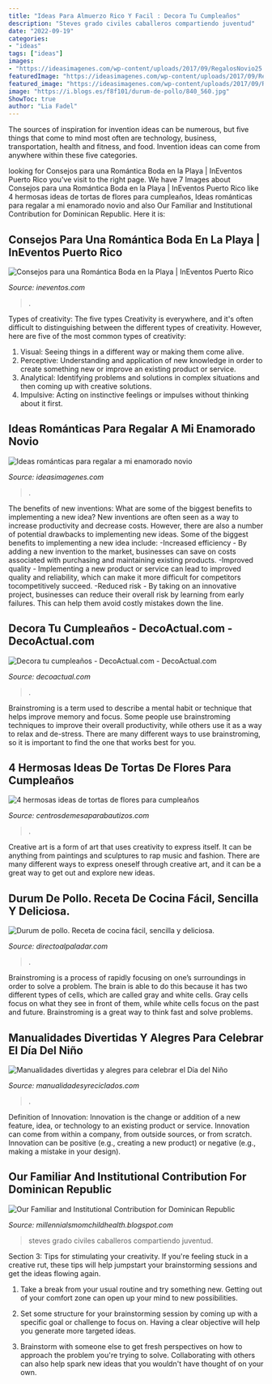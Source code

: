 ```yaml
---
title: "Ideas Para Almuerzo Rico Y Facil : Decora Tu Cumpleaños"
description: "Steves grado civiles caballeros compartiendo juventud"
date: "2022-09-19"
categories:
- "ideas"
tags: ["ideas"]
images:
- "https://ideasimagenes.com/wp-content/uploads/2017/09/RegalosNovio25.jpg"
featuredImage: "https://ideasimagenes.com/wp-content/uploads/2017/09/RegalosNovio25.jpg"
featured_image: "https://ideasimagenes.com/wp-content/uploads/2017/09/RegalosNovio25.jpg"
image: "https://i.blogs.es/f8f101/durum-de-pollo/840_560.jpg"
ShowToc: true
author: "Lia Fadel"
---
```



The sources of inspiration for invention ideas can be numerous, but five things that come to mind most often are technology, business, transportation, health and fitness, and food. Invention ideas can come from anywhere within these five categories.

	

		
looking for Consejos para una Romántica Boda en la Playa | InEventos Puerto Rico you've visit to the right page. We have 7 Images about Consejos para una Romántica Boda en la Playa | InEventos Puerto Rico like 4 hermosas ideas de tortas de flores para cumpleaños, Ideas románticas para regalar a mi enamorado novio and also Our Familiar and Institutional Contribution for Dominican Republic. Here it is:
		
    
## Consejos Para Una Romántica Boda En La Playa | InEventos Puerto Rico

<img loading=lazy src="https://inevcdn.azureedge.net/blog/2013/07/100114/pexels-photo-169198.jpeg" onerror="this.onerror=null;this.src='https://tse2.mm.bing.net/th?id=OIP.rBwAWk5gWTtTiKogDooi_gHaE8&amp;pid=15.1';" alt="Consejos para una Romántica Boda en la Playa | InEventos Puerto Rico">

_Source: ineventos.com_

>. 

	

Types of creativity: The five types
Creativity is everywhere, and it's often difficult to distinguishing between the different types of creativity. However, here are five of the most common types of creativity:
1. Visual: Seeing things in a different way or making them come alive.
2. Perceptive: Understanding and application of new knowledge in order to create something new or improve an existing product or service. 
3. Analytical: Identifying problems and solutions in complex situations and then coming up with creative solutions. 
4. Impulsive: Acting on instinctive feelings or impulses without thinking about it first. 

    
## Ideas Románticas Para Regalar A Mi Enamorado Novio

<img loading=lazy src="https://ideasimagenes.com/wp-content/uploads/2017/09/RegalosNovio25.jpg" onerror="this.onerror=null;this.src='https://tse3.mm.bing.net/th?id=OIP.58sbOfMc9VnLG1y_pa4fwQHaTx&amp;pid=15.1';" alt="Ideas románticas para regalar a mi enamorado novio">

_Source: ideasimagenes.com_

>. 

	

The benefits of new inventions: What are some of the biggest benefits to implementing a new idea?
New inventions are often seen as a way to increase productivity and decrease costs. However, there are also a number of potential drawbacks to implementing new ideas. Some of the biggest benefits to implementing a new idea include: 
-Increased efficiency - By adding a new invention to the market, businesses can save on costs associated with purchasing and maintaining existing products. 
-Improved quality - Implementing a new product or service can lead to improved quality and reliability, which can make it more difficult for competitors tocompetitively succeed. 
-Reduced risk - By taking on an innovative project, businesses can reduce their overall risk by learning from early failures. This can help them avoid costly mistakes down the line.

    
## Decora Tu Cumpleaños - DecoActual.com - DecoActual.com

<img loading=lazy src="http://www.decoactual.com/wp-content/uploads/2013/05/cumples-adultos.jpg" onerror="this.onerror=null;this.src='https://tse1.mm.bing.net/th?id=OIP.dYE28TLdWc3nVSAJEIBdZQHaJ2&amp;pid=15.1';" alt="Decora tu cumpleaños - DecoActual.com - DecoActual.com">

_Source: decoactual.com_

>. 

	

Brainstroming is a term used to describe a mental habit or technique that helps improve memory and focus. Some people use brainstroming techniques to improve their overall productivity, while others use it as a way to relax and de-stress. There are many different ways to use brainstroming, so it is important to find the one that works best for you.

    
## 4 Hermosas Ideas De Tortas De Flores Para Cumpleaños

<img loading=lazy src="https://centrosdemesaparabautizos.com/wp-content/uploads/2019/10/tortas-de-flores-para-cumpleaños-sencilla.jpg" onerror="this.onerror=null;this.src='https://tse3.mm.bing.net/th?id=OIP.eUtcDWWCKM1KMZncAMIXSQAAAA&amp;pid=15.1';" alt="4 hermosas ideas de tortas de flores para cumpleaños">

_Source: centrosdemesaparabautizos.com_

>. 

	

Creative art is a form of art that uses creativity to express itself. It can be anything from paintings and sculptures to rap music and fashion. There are many different ways to express oneself through creative art, and it can be a great way to get out and explore new ideas.

    
## Durum De Pollo. Receta De Cocina Fácil, Sencilla Y Deliciosa.

<img loading=lazy src="https://i.blogs.es/f8f101/durum-de-pollo/840_560.jpg" onerror="this.onerror=null;this.src='https://tse4.mm.bing.net/th?id=OIP.Id_G_cuUzc3sV-tZ2XB-vAHaE8&amp;pid=15.1';" alt="Durum de pollo. Receta de cocina fácil, sencilla y deliciosa.">

_Source: directoalpaladar.com_

>. 

	

Brainstroming is a process of rapidly focusing on one’s surroundings in order to solve a problem. The brain is able to do this because it has two different types of cells, which are called gray and white cells. Gray cells focus on what they see in front of them, while white cells focus on the past and future. Brainstroming is a great way to think fast and solve problems.

    
## Manualidades Divertidas Y Alegres Para Celebrar El Día Del Niño

<img loading=lazy src="https://manualidadesyreciclados.com/wp-content/uploads/2016/08/c7d8154b8ac347ae739554488ad63422.jpg" onerror="this.onerror=null;this.src='https://tse2.mm.bing.net/th?id=OIP.Jup9JrJazB82V0_vGqIEaAHaJ4&amp;pid=15.1';" alt="Manualidades divertidas y alegres para celebrar el Día del Niño">

_Source: manualidadesyreciclados.com_

>. 

	

Definition of Innovation:
Innovation is the change or addition of a new feature, idea, or technology to an existing product or service. Innovation can come from within a company, from outside sources, or from scratch. Innovation can be positive (e.g., creating a new product) or negative (e.g., making a mistake in your design).

    
## Our Familiar And Institutional Contribution For Dominican Republic

<img loading=lazy src="https://lh5.googleusercontent.com/proxy/1wHPHo5hq5oEDndtx1GJM7QCi-QyXhRtzQcGsBB6U5h3DGNYtp0GORcrhtE4I9wM_I1bzXxitpB0SWfFL9OXKqcI9yQ=w1200-h630-n-k-no-nu" onerror="this.onerror=null;this.src='https://tse4.mm.bing.net/th?id=OIP.UGeFwy5YIETyRoZ4bROP-wHaFj&amp;pid=15.1';" alt="Our Familiar and Institutional Contribution for Dominican Republic">

_Source: millennialsmomchildhealth.blogspot.com_

>steves grado civiles caballeros compartiendo juventud. 

	

Section 3: Tips for stimulating your creativity.
If you're feeling stuck in a creative rut, these tips will help jumpstart your brainstorming sessions and get the ideas flowing again.
1. Take a break from your usual routine and try something new. Getting out of your comfort zone can open up your mind to new possibilities.

2. Set some structure for your brainstorming session by coming up with a specific goal or challenge to focus on. Having a clear objective will help you generate more targeted ideas.

3. Brainstorm with someone else to get fresh perspectives on how to approach the problem you're trying to solve. Collaborating with others can also help spark new ideas that you wouldn't have thought of on your own.

